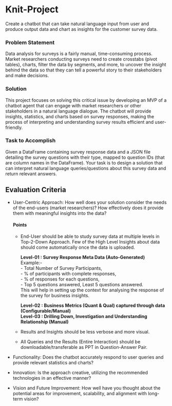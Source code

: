 # Knit-Project
Create a chatbot that can take natural language input from user and produce output data and chart as insights for the customer survey data.

### Problem Statement
 Data analysis for surveys is a fairly manual, time-consuming process. Market researchers conducting surveys need to create crosstabs (pivot tables), charts, filter the data by segments, and more, to uncover the insight behind the data so that they can tell a powerful story to their stakeholders and make decisions.

 ### Solution 

 This project focuses on solving this critical issue by developing an MVP of a chatbot agent that can engage with market researchers or other stakeholders in a natural language dialogue. The chatbot will provide insights, statistics, and charts based on survey responses, making the process of interpreting and understanding survey results efficient and user-friendly.


 ### Task to Accomplish 

 Given a DataFrame containing survey response data and a JSON file detailing the survey questions with their type, mapped to question IDs (that are column names in the DataFrame). Your task is to design a solution that can interpret natural language queries/questions about this survey data and return relevant answers.

 ## Evaluation Criteria 

- User-Centric Approach: How well does your solution consider the needs of the end-users (market researchers)? How effectively does it provide them with meaningful insights into the data?
    #### Points 
    - End-User should be able to study survey data at multiple levels in Top-2-Down Approach. Few of the High Level Insights about data should come automatically once the data is uploaded.

        **Level-01 : Survey Response Meta Data (Auto-Generated)**\
            Example:- \
            - Total Number of Survey Participants,\
            - % of participants with complete responses,\
            - % of responses for each questions,\
            - Top 5 questions answered, Least 5 questions answered. \
            This will help in setting up the context for analysing the response of the survey for business insights. 

        **Level-02 : Business Metrics (Quant & Qual) captured through data (Configurable/Manual)**\
        **Level-03 : Drilling Down, Investigation and Understanding Relationship (Manual)**
    - Results and Insights should be less verbose and more visual.
    - All Queries and the Results (Entire Interaction) should be downloadable/transferable as PPT in Question-Answer Pair.
         

- Functionality: Does the chatbot accurately respond to user queries and provide relevant statistics and charts?
- Innovation: Is the approach creative, utilizing the recommended technologies in an effective manner?
- Vision and Future Improvement: How well have you thought about the potential areas for improvement, scalability, and          alignment with long-term vision?
